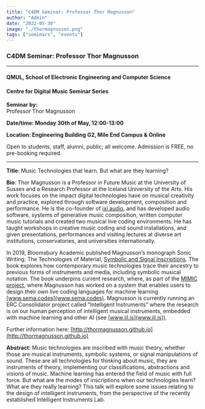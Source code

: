 ```yaml
---
title: "C4DM Seminar: Professor Thor Magnusson"
author: "Admin"
date: "2022-05-30"
image: "./thormagnusson.png"
tags: ["seminars", "events"]
---
```


### C4DM Seminar: Professor Thor Magnusson
-----------------

#### QMUL, School of Electronic Engineering and Computer Science

#### Centre for Digital Music Seminar Series

**Seminar by:**   
    Professor Thor Magnusson

**Date/time: Monday 30th of May, 12:00-13:00**

**Location: Engineering Building G2, Mile End Campus & Online**

Open to students, staff, alumni, public; all welcome.
Admission is FREE, no pre-booking required.

-----------------

<b>Title</b>: Music Technologies that learn. But what are they learning?

<b>Bio</b>: 
Thor Magnusson is a Professor in Future Music at the University of Sussex and a Research Professor at the Iceland University of the Arts. His work focuses on the impact digital technologies have on musical creativity and practice, explored through software development, composition and performance. He is the co-founder of [ixi audio](www.ixi-audio.net), and has developed audio software, systems of generative music composition, written computer music tutorials and created two musical live coding environments. He has taught workshops in creative music coding and sound installations, and given presentations, performances and visiting lectures at diverse art institutions, conservatories, and universities internationally.
 
In 2019, Bloomsbury Academic published Magnusson’s monograph Sonic Writing: The Technologies of Material, [Symbolic and Signal Inscriptions](https://www.bloomsbury.com/sonic-writing-9781501313868/). The book explores how contemporary music technologies trace their ancestry to previous forms of instruments and media, including symbolic musical notation. The book underpins current research, where, as part of the [MIMIC project](www.mimicproject.com), where Magnusson has worked on a system that enables users to design their own live coding languages for machine learning [www.sema.codes](www.sema.codes). Magnusson is currently running an ERC Consolidator project called “Intelligent Instruments” where the research is on our human perception of intelligent musical instruments, embedded with machine learning and other AI (see [www.iil.is](www.iil.is)).

Further information here: [http://thormagnusson.github.io](http://thormagnusson.github.io) 

<b>Abstract</b>:
Music technologies are inscribed with music theory, whether those are musical instruments, symbolic systems, or signal manipulations of sound. These are all technologies for thinking about music, they are instruments of theory, implementing our classifications, abstractions and visions of music. Machine learning has entered the field of music with full force. But what are the modes of inscriptions when our technologies learn? What are they really learning? This talk will explore some issues relating to the design of intelligent instruments, from the perspective of the recently established Intelligent Instruments Lab. 

